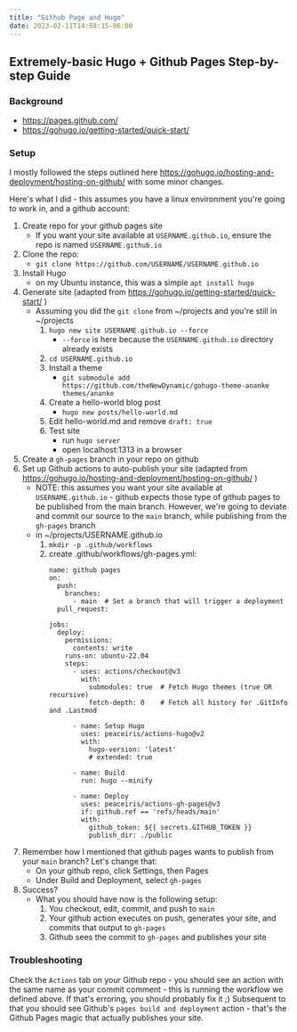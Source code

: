 ```yaml
---
title: "Github Page and Hugo"
date: 2023-02-11T14:58:15-06:00
---
```


## Extremely-basic Hugo + Github Pages Step-by-step Guide

### Background
* https://pages.github.com/
* https://gohugo.io/getting-started/quick-start/

### Setup

I mostly followed the steps outlined here https://gohugo.io/hosting-and-deployment/hosting-on-github/ with some minor changes.

Here's what I did - this assumes you have a linux environment you're going to work in, and a github account:

1. Create repo for your github pages site
    * If you want your site available at `USERNAME.github.io`, ensure the repo is named `USERNAME.github.io`
2. Clone the repo:
    * `git clone https://github.com/USERNAME/USERNAME.github.io`
3. Install Hugo
    * on my Ubuntu instance, this was a simple `apt install hugo`
4. Generate site (adapted from https://gohugo.io/getting-started/quick-start/ )
    * Assuming you did the `git clone` from ~/projects and you're still in ~/projects
        1. `hugo new site USERNAME.github.io --force`
            * `--force` is here because the `USERNAME.github.io` directory already exists
        2. `cd USERNAME.github.io`
        3. Install a theme
            * `git submodule add https://github.com/theNewDynamic/gohugo-theme-ananke themes/ananke`
        4. Create a hello-world blog post
            * `hugo new posts/hello-world.md`
        5. Edit hello-world.md and remove `draft: true`
        6. Test site
            * run `hugo server`
            * open localhost:1313 in a browser
5. Create a `gh-pages` branch in your repo on github
6. Set up Github actions to auto-publish your site (adapted from https://gohugo.io/hosting-and-deployment/hosting-on-github/ )
    * NOTE: this assumes you want your site available at `USERNAME.github.io` - github expects those type of github pages to be published from the main branch.
    However, we're going to deviate and commit our source to the `main` branch, while publishing from the `gh-pages` branch
    * in ~/projects/USERNAME.github.io
        1. `mkdir -p .github/workflows`
        2. create .github/workflows/gh-pages.yml:
            ```
            name: github pages
            on:
              push:
                branches:
                  - main  # Set a branch that will trigger a deployment
              pull_request:

            jobs:
              deploy:
                permissions:
                  contents: write
                runs-on: ubuntu-22.04
                steps:
                  - uses: actions/checkout@v3
                    with:
                      submodules: true  # Fetch Hugo themes (true OR recursive)
                      fetch-depth: 0    # Fetch all history for .GitInfo and .Lastmod

                  - name: Setup Hugo
                    uses: peaceiris/actions-hugo@v2
                    with:
                      hugo-version: 'latest'
                      # extended: true

                  - name: Build
                    run: hugo --minify

                  - name: Deploy
                    uses: peaceiris/actions-gh-pages@v3
                    if: github.ref == 'refs/heads/main'
                    with:
                      github_token: ${{ secrets.GITHUB_TOKEN }}
                      publish_dir: ./public
            ```
7. Remember how I mentioned that github pages wants to publish from your `main` branch? Let's change that:
    * On your github repo, click Settings, then Pages
    * Under Build and Deployment, select `gh-pages`
8. Success?
    * What you should have now is the following setup:
        1. You checkout, edit, commit, and push to `main`
        2. Your github action executes on push, generates your site, and commits that output to `gh-pages`
        3. Github sees the commit to `gh-pages` and publishes your site

### Troubleshooting

Check the `Actions` tab on your Github repo - you should see an action with the same name as your commit comment - this is running the workflow we defined above.
If that's erroring, you should probably fix it ;) Subsequent to that you should see Github's `pages build and deployment` action - that's the Github Pages magic that actually publishes your site.

